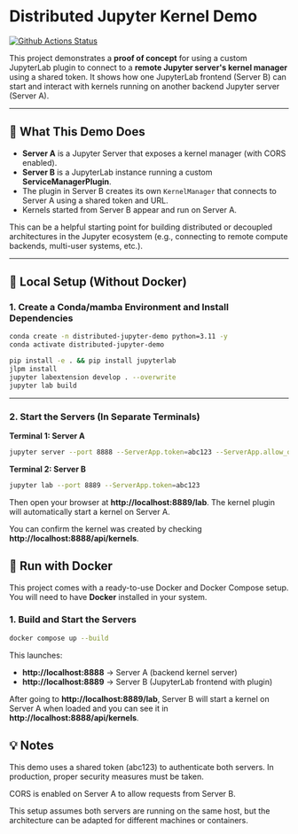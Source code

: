 # Distributed Jupyter Kernel Demo

[![Github Actions Status](https://github.com/QuantStack/distributed-jupyter-demo/workflows/Build/badge.svg)](https://github.com/QuantStack/distributed-jupyter-demo/actions/workflows/build.yml)

This project demonstrates a **proof of concept** for using a custom JupyterLab plugin to connect to a **remote Jupyter server's kernel manager** using a shared token. It shows how one JupyterLab frontend (Server B) can start and interact with kernels running on another backend Jupyter server (Server A).

---

## 🧩 What This Demo Does

- **Server A** is a Jupyter Server that exposes a kernel manager (with CORS enabled).
- **Server B** is a JupyterLab instance running a custom **ServiceManagerPlugin**.
- The plugin in Server B creates its own `KernelManager` that connects to Server A using a shared token and URL.
- Kernels started from Server B appear and run on Server A.

This can be a helpful starting point for building distributed or decoupled architectures in the Jupyter ecosystem (e.g., connecting to remote compute backends, multi-user systems, etc.).

---

## 🔧 Local Setup (Without Docker)

### 1. Create a Conda/mamba Environment and Install Dependencies

```bash
conda create -n distributed-jupyter-demo python=3.11 -y
conda activate distributed-jupyter-demo

pip install -e . && pip install jupyterlab
jlpm install
jupyter labextension develop . --overwrite
jupyter lab build

```

---

### 2. Start the Servers (In Separate Terminals)

**Terminal 1: Server A**

```bash
jupyter server --port 8888 --ServerApp.token=abc123 --ServerApp.allow_origin='http://localhost:8889'
```

**Terminal 2: Server B**

```bash
jupyter lab --port 8889 --ServerApp.token=abc123
```

Then open your browser at **http://localhost:8889/lab**. The kernel plugin will automatically start a kernel on Server A.

You can confirm the kernel was created by checking **http://localhost:8888/api/kernels**.

## 🐳 Run with Docker

This project comes with a ready-to-use Docker and Docker Compose setup.
You will need to have **Docker** installed in your system.

### 1. Build and Start the Servers

```bash
docker compose up --build
```

This launches:

- **http://localhost:8888** → Server A (backend kernel server)
- **http://localhost:8889** → Server B (JupyterLab frontend with plugin)

After going to **http://localhost:8889/lab**, Server B will start a kernel on Server A when loaded and you can see it in **http://localhost:8888/api/kernels**.

## 💡 Notes

This demo uses a shared token (abc123) to authenticate both servers. In production, proper security measures must be taken.

CORS is enabled on Server A to allow requests from Server B.

This setup assumes both servers are running on the same host, but the architecture can be adapted for different machines or containers.
